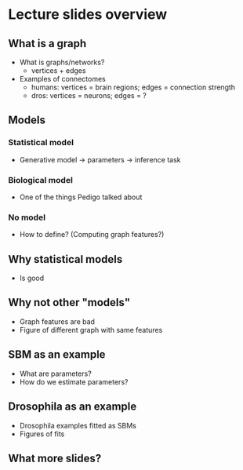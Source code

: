 # Lecture slides overview

## What is a graph
- What is graphs/networks?
  - vertices + edges
- Examples of connectomes
  - humans: vertices = brain regions; edges = connection strength
  - dros: vertices = neurons; edges = ?

## Models

### Statistical model
- Generative model -> parameters -> inference task

### Biological model
- One of the things Pedigo talked about

### No model
- How to define? (Computing graph features?)

## Why statistical models
- Is good

## Why not other "models"
- Graph features are bad
- Figure of different graph with same features

## SBM as an example
- What are parameters?
- How do we estimate parameters?

## Drosophila as an example
- Drosophila examples fitted as SBMs
- Figures of fits

## What more slides?